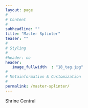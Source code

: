 ```yaml
---
layout: page
#
# Content
#
subheadline: ""
title: "Master Splinter"
teaser: ""
#
# Styling
#
#header: no
header:
   image_fullwidth  : "18_tag.jpg"
#
# Metainformation & Customization
#
permalink: /master-splinter/
---
```


Shrine Central
